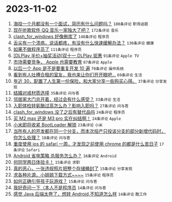 # 2023-11-02

1. [海投一个月都没有一个面试，简历有什么问题吗？](https://www.v2ex.com/t/987692) `180条评论` `职场话题`
1. [现在听歌软件 QQ 音乐一家独大了吧？](https://www.v2ex.com/t/987721) `172条评论` `音乐`
1. [clash_for_windows 好像删库了](https://www.v2ex.com/t/987884) `148条评论` `程序员`
1. [舌尖有一个溃疡，说话都疼，有没有什么快速缓解办法？](https://www.v2ex.com/t/987754) `130条评论` `健康`
1. [如果不做程序员了](https://www.v2ex.com/t/987785) `111条评论` `程序员`
1. [[DLPlay 半价+抽奖活动]双十一 DLPlay 钜惠](https://www.v2ex.com/t/987699) `91条评论` `Apple TV`
1. [市场需要竞争， Apple 也需要教育](https://www.v2ex.com/t/987737) `87条评论` `Apple`
1. [以后一个 App 是不是要重复开发 10 遍](https://www.v2ex.com/t/987761) `70条评论` `操作系统`
1. [看到有人吐槽合租的室友，我也来让你们开开眼吧...](https://www.v2ex.com/t/987867) `69条评论` `生活`
1. [年近 30，配置了人生第一份保险，和大家分享一些购买心得。](https://www.v2ex.com/t/987917) `37条评论` `分享发现`
1. [结婚对戒材质选择](https://www.v2ex.com/t/987881) `35条评论` `问与答`
1. [邻居家大门总开着，经过会有什么感受？](https://www.v2ex.com/t/987773) `33条评论` `生活`
1. [入职体检转氨酶过高怎么办？影响入职吗？](https://www.v2ex.com/t/987743) `27条评论` `问与答`
1. [clash_for_windows 没了之后有替代品吗](https://www.v2ex.com/t/987907) `24条评论` `程序员`
1. [买 M2 max 还是 M3 pro 实在纠结啊！](https://www.v2ex.com/t/987777) `24条评论` `Apple`
1. [小米即将收紧 BootLoader 解锁](https://www.v2ex.com/t/987964) `23条评论` `小米`
1. [当所有人的开发都在同一个分支，而本次投产只投该分支的部分新增代码时，你怎么处理？](https://www.v2ex.com/t/987832) `18条评论` `问与答`
1. [重度使用 ios 的 safari 一周，才发现之前使用 chrome 的都是什么苦日子](https://www.v2ex.com/t/987933) `17条评论` `Safari`
1. [Android 省电策略 杀服务怎么办？](https://www.v2ex.com/t/987828) `16条评论` `Android`
1. [何同学两日体验卡！](https://www.v2ex.com/t/988004) `15条评论` `求职`
1. [真的恶心，一张违规照片把整个存储桶封了](https://www.v2ex.com/t/987928) `15条评论` `分享发现`
1. [求各种片源，小姐姐下载方式~~~~](https://www.v2ex.com/t/987903) `15条评论` `程序员`
1. [如何正确引导孩子玩游戏？](https://www.v2ex.com/t/987824) `15条评论` `问与答`
1. [我好奇问一下（本人不是程序员](https://www.v2ex.com/t/987953) `14条评论` `问与答`
1. [感觉 Java 后端太卷了，想转 Android,不知道怎么样](https://www.v2ex.com/t/987934) `14条评论` `酷工作`
